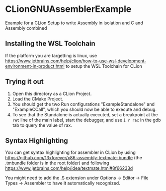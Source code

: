# CLionGNUAssemblerExample
Example for a CLion Setup to write Assembly in isolation and C and Assembly combined

## Installing the WSL Toolchain
If the platform you are targetting is linux, use https://www.jetbrains.com/help/clion/how-to-use-wsl-development-environment-in-product.html to setup the WSL Toolchain for CLion

## Trying it out
1. Open this directory as a CLion Project.
2. Load the CMake Project.
3. You should get the two Run configurations "ExampleStandalone" and "ExampleCCall", which you should now be able to execute and debug.
4. To see that the Standalone is actually executed, set a breakpoint at the `ret` line of the main label, start the debugger, and use `i r rax` in the gdb tab to query the value of rax. 

## Syntax Highlighting
You can get syntax highlighting for assembler in CLion by using https://github.com/13xforever/x86-assembly-textmate-bundle (the .tmbundle folder is in the root folder) and following https://www.jetbrains.com/help/idea/textmate.html#8f66233d

You might need to add the .S extension under Options -> Editor -> File Types -> Assembler to have it automatically recognized.
